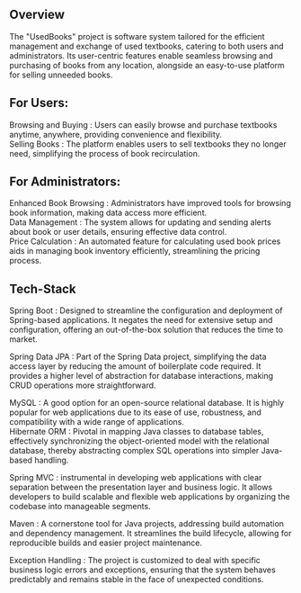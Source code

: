 ## Overview 
The "UsedBooks" project is software system tailored for the efficient management and exchange of used textbooks, catering to both users and administrators. 
Its user-centric features enable seamless browsing and purchasing of books from any location, alongside an easy-to-use platform for selling unneeded books.

## For Users:

Browsing and Buying : Users can easily browse and purchase textbooks anytime, anywhere, providing convenience and flexibility.  
Selling Books : The platform enables users to sell textbooks they no longer need, simplifying the process of book recirculation.    

## For Administrators:

Enhanced Book Browsing : Administrators have improved tools for browsing book information, making data access more efficient.    
Data Management : The system allows for updating and sending alerts about book or user details, ensuring effective data control.    
Price Calculation : An automated feature for calculating used book prices aids in managing book inventory efficiently, streamlining the pricing process.    

## Tech-Stack

Spring Boot : Designed to streamline the configuration and deployment of Spring-based applications. It negates the need for extensive setup and configuration, offering an out-of-the-box solution
that reduces the time to market.  

Spring Data JPA : Part of the Spring Data project, simplifying the data access layer by reducing the amount of boilerplate code required. It provides a higher level of abstraction for database interactions,
making CRUD operations more straightforward.  

MySQL : A good option for an open-source relational database. It is highly popular for web applications due to its ease of use, robustness, and compatibility with a wide range of applications.  
Hibernate ORM : Pivotal in mapping Java classes to database tables, effectively synchronizing the object-oriented model with the relational database, thereby abstracting complex SQL operations into 
simpler Java-based handling.  

Spring MVC : instrumental in developing web applications with clear separation between the presentation layer and business logic. It allows developers to build scalable and flexible web applications
by organizing the codebase into manageable segments.  

Maven : A cornerstone tool for Java projects, addressing build automation and dependency management. It streamlines the build lifecycle, allowing for reproducible builds and easier project maintenance. 

Exception Handling : The project is customized to deal with specific business logic errors and exceptions, ensuring that the system behaves predictably and remains stable in the face of unexpected conditions.  

